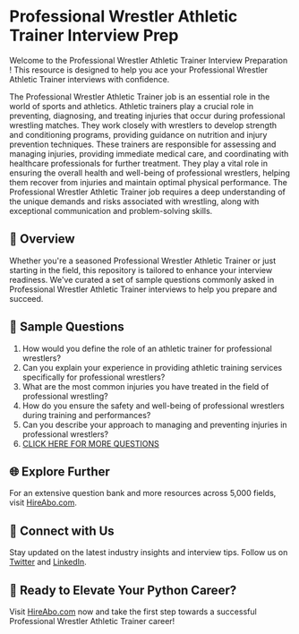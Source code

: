 # Professional Wrestler Athletic Trainer Interview Prep

Welcome to the Professional Wrestler Athletic Trainer Interview Preparation ! This resource is designed to help you ace your Professional Wrestler Athletic Trainer interviews with confidence.

The Professional Wrestler Athletic Trainer job is an essential role in the world of sports and athletics. Athletic trainers play a crucial role in preventing, diagnosing, and treating injuries that occur during professional wrestling matches. They work closely with wrestlers to develop strength and conditioning programs, providing guidance on nutrition and injury prevention techniques. These trainers are responsible for assessing and managing injuries, providing immediate medical care, and coordinating with healthcare professionals for further treatment. They play a vital role in ensuring the overall health and well-being of professional wrestlers, helping them recover from injuries and maintain optimal physical performance. The Professional Wrestler Athletic Trainer job requires a deep understanding of the unique demands and risks associated with wrestling, along with exceptional communication and problem-solving skills.

## 🚀 Overview

Whether you're a seasoned Professional Wrestler Athletic Trainer or just starting in the field, this repository is tailored to enhance your interview readiness. We've curated a set of sample questions commonly asked in Professional Wrestler Athletic Trainer interviews to help you prepare and succeed.

## 📝 Sample Questions

1. How would you define the role of an athletic trainer for professional wrestlers?
2. Can you explain your experience in providing athletic training services specifically for professional wrestlers?
3. What are the most common injuries you have treated in the field of professional wrestling?
4. How do you ensure the safety and well-being of professional wrestlers during training and performances?
5. Can you describe your approach to managing and preventing injuries in professional wrestlers?
6. [CLICK HERE FOR MORE QUESTIONS](https://hireabo.com/job/15_3_29/Professional%20Wrestler%20Athletic%20Trainer)

## 🌐 Explore Further

For an extensive question bank and more resources across 5,000 fields, visit [HireAbo.com](https://www.hireabo.com).

## 📱 Connect with Us

Stay updated on the latest industry insights and interview tips. Follow us on [Twitter](https://twitter.com/hireabo) and [LinkedIn](https://www.linkedin.com/in/hire-abo-3609972a8/).

## 🚀 Ready to Elevate Your Python Career?

Visit [HireAbo.com](https://www.hireabo.com) now and take the first step towards a successful Professional Wrestler Athletic Trainer career!